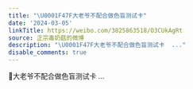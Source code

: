 ```yaml
---
title: "\U0001F47F大老爷不配合做色盲测试卡"
date: '2024-03-05'
linkTitle: https://weibo.com/3825863518/O3CUkAgRt
source: 正宗毒奶菇的微博
description: "\U0001F47F大老爷不配合做色盲测试卡  ..."
disable_comments: true
---
```

👿大老爷不配合做色盲测试卡  ...